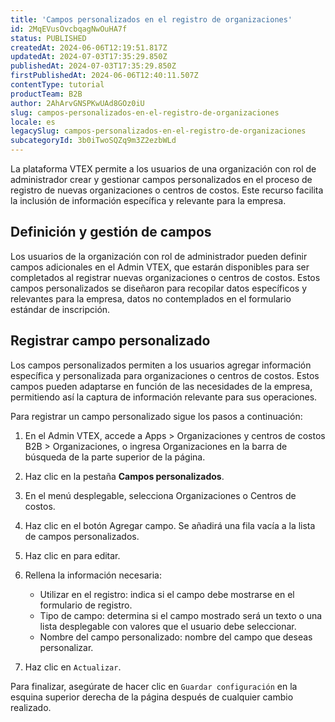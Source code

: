 ```yaml
---
title: 'Campos personalizados en el registro de organizaciones'
id: 2MqEVusOvcbqagNwOuHA7f
status: PUBLISHED
createdAt: 2024-06-06T12:19:51.817Z
updatedAt: 2024-07-03T17:35:29.850Z
publishedAt: 2024-07-03T17:35:29.850Z
firstPublishedAt: 2024-06-06T12:40:11.507Z
contentType: tutorial
productTeam: B2B
author: 2AhArvGNSPKwUAd8GOz0iU
slug: campos-personalizados-en-el-registro-de-organizaciones
locale: es
legacySlug: campos-personalizados-en-el-registro-de-organizaciones
subcategoryId: 3b0iTwoSQZq9m3Z2ezbWLd
---
```



La plataforma VTEX permite a los usuarios de una organización con rol de administrador crear y gestionar campos personalizados en el proceso de registro de nuevas organizaciones o centros de costos. Este recurso facilita la inclusión de información específica y relevante para la empresa.

## Definición y gestión de campos

Los usuarios de la organización con rol de administrador pueden definir campos adicionales en el Admin VTEX, que estarán disponibles para ser completados al registrar nuevas organizaciones o centros de costos. Estos campos personalizados se diseñaron para recopilar datos específicos y relevantes para la empresa, datos no contemplados en el formulario estándar de inscripción. 

## Registrar campo personalizado

Los campos personalizados permiten a los usuarios agregar información específica y personalizada para organizaciones o centros de costos. Estos campos pueden adaptarse en función de las necesidades de la empresa, permitiendo así la captura de información relevante para sus operaciones.

Para registrar un campo personalizado sigue los pasos a continuación:

1. En el Admin VTEX, accede a Apps > Organizaciones y centros de costos B2B > Organizaciones, o ingresa Organizaciones en la barra de búsqueda de la parte superior de la página.

2. Haz clic en la pestaña **Campos personalizados**.

3. En el menú desplegable, selecciona Organizaciones o Centros de costos.

4. Haz clic en el botón Agregar campo. Se añadirá una fila vacía a la lista de campos personalizados.

5. Haz clic en <i class="fas fa-ellipsis-v" aria-hidden="true"></i> para editar.

6. Rellena la información necesaria:
    - Utilizar en el registro: indica si el campo debe mostrarse en el formulario de registro.
    - Tipo de campo: determina si el campo mostrado será un texto o una lista desplegable con valores que el usuario debe seleccionar.
    - Nombre del campo personalizado: nombre del campo que deseas personalizar.
7. Haz clic en `Actualizar`.

Para finalizar, asegúrate de hacer clic en `Guardar configuración` en la esquina superior derecha de la página después de cualquier cambio realizado.

